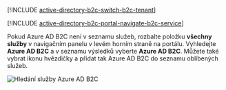 [!INCLUDE [active-directory-b2c-switch-b2c-tenant](active-directory-b2c-switch-b2c-tenant.md)]

[!INCLUDE [active-directory-b2c-portal-navigate-b2c-service](active-directory-b2c-portal-navigate-b2c-service.md)]

Pokud Azure AD B2C není v seznamu služeb, rozbalte položku **všechny služby** v navigačním panelu v levém horním straně na portálu. Vyhledejte **Azure AD B2C** a v seznamu výsledků vyberte **Azure AD B2C**. Můžete také vybrat ikonu hvězdičky a přidat tak Azure AD B2C do seznamu oblíbených služeb.

![Hledání služby Azure AD B2C](media/active-directory-b2c-find-service-settings/navigate-to-azure-ad-b2c.png)